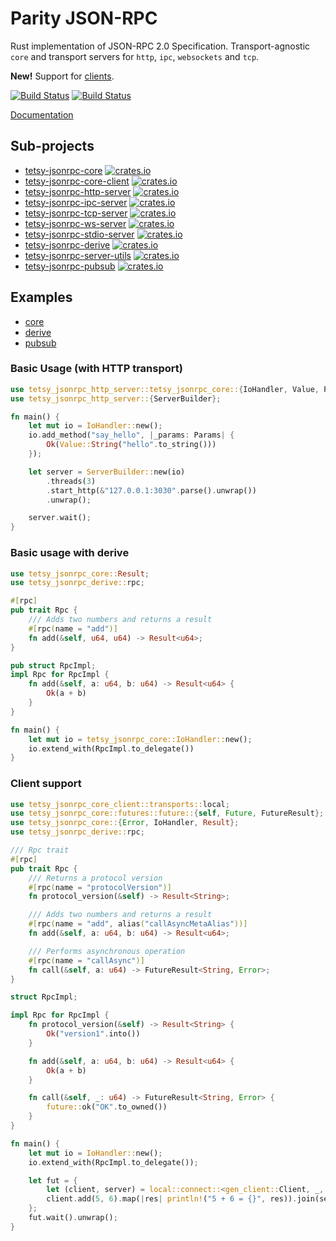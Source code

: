 # Parity JSON-RPC

Rust implementation of JSON-RPC 2.0 Specification.
Transport-agnostic `core` and transport servers for `http`, `ipc`, `websockets` and `tcp`.

**New!** Support for [clients](#Client-support).

[![Build Status][travis-image]][travis-url]
[![Build Status][appveyor-image]][appveyor-url]

[travis-image]: https://travis-ci.org/tetcoin/tetsy-jsonrpc.svg?branch=master
[travis-url]: https://travis-ci.org/tetcoin/tetsy-jsonrpc
[appveyor-image]: https://ci.appveyor.com/api/projects/status/github/tetcoin/tetsy-jsonrpc?svg=true
[appveyor-url]: https://ci.appveyor.com/project/tetcoin/tetsy-jsonrpc/branch/master

[Documentation](http://tetcoin.github.io/tetsy-jsonrpc/)

## Sub-projects
- [tetsy-jsonrpc-core](./core) [![crates.io][core-image]][core-url]
- [tetsy-jsonrpc-core-client](./core-client) [![crates.io][core-client-image]][core-client-url]
- [tetsy-jsonrpc-http-server](./http) [![crates.io][http-server-image]][http-server-url]
- [tetsy-jsonrpc-ipc-server](./ipc) [![crates.io][ipc-server-image]][ipc-server-url]
- [tetsy-jsonrpc-tcp-server](./tcp) [![crates.io][tcp-server-image]][tcp-server-url]
- [tetsy-jsonrpc-ws-server](./ws) [![crates.io][ws-server-image]][ws-server-url]
- [tetsy-jsonrpc-stdio-server](./stdio) [![crates.io][stdio-server-image]][stdio-server-url]
- [tetsy-jsonrpc-derive](./derive) [![crates.io][derive-image]][derive-url]
- [tetsy-jsonrpc-server-utils](./server-utils) [![crates.io][server-utils-image]][server-utils-url]
- [tetsy-jsonrpc-pubsub](./pubsub) [![crates.io][pubsub-image]][pubsub-url]

[core-image]: https://img.shields.io/crates/v/tetsy-jsonrpc-core.svg
[core-url]: https://crates.io/crates/tetsy-jsonrpc-core
[core-client-image]: https://img.shields.io/crates/v/tetsy-jsonrpc-core-client.svg
[core-client-url]: https://crates.io/crates/tetsy-jsonrpc-core-client
[http-server-image]: https://img.shields.io/crates/v/tetsy-jsonrpc-http-server.svg
[http-server-url]: https://crates.io/crates/tetsy-jsonrpc-http-server
[ipc-server-image]: https://img.shields.io/crates/v/tetsy-jsonrpc-ipc-server.svg
[ipc-server-url]: https://crates.io/crates/tetsy-jsonrpc-ipc-server
[tcp-server-image]: https://img.shields.io/crates/v/tetsy-jsonrpc-tcp-server.svg
[tcp-server-url]: https://crates.io/crates/tetsy-jsonrpc-tcp-server
[ws-server-image]: https://img.shields.io/crates/v/tetsy-jsonrpc-ws-server.svg
[ws-server-url]: https://crates.io/crates/tetsy-jsonrpc-ws-server
[stdio-server-image]: https://img.shields.io/crates/v/tetsy-jsonrpc-stdio-server.svg
[stdio-server-url]: https://crates.io/crates/tetsy-jsonrpc-stdio-server
[derive-image]: https://img.shields.io/crates/v/tetsy-jsonrpc-derive.svg
[derive-url]: https://crates.io/crates/tetsy-jsonrpc-derive
[server-utils-image]: https://img.shields.io/crates/v/tetsy-jsonrpc-server-utils.svg
[server-utils-url]: https://crates.io/crates/tetsy-jsonrpc-server-utils
[pubsub-image]: https://img.shields.io/crates/v/tetsy-jsonrpc-pubsub.svg
[pubsub-url]: https://crates.io/crates/tetsy-jsonrpc-pubsub

## Examples

- [core](./core/examples)
- [derive](./derive/examples)
- [pubsub](./pubsub/examples)

### Basic Usage (with HTTP transport)

```rust
use tetsy_jsonrpc_http_server::tetsy_jsonrpc_core::{IoHandler, Value, Params};
use tetsy_jsonrpc_http_server::{ServerBuilder};

fn main() {
	let mut io = IoHandler::new();
	io.add_method("say_hello", |_params: Params| {
		Ok(Value::String("hello".to_string()))
	});

	let server = ServerBuilder::new(io)
		.threads(3)
		.start_http(&"127.0.0.1:3030".parse().unwrap())
		.unwrap();

	server.wait();
}
```

### Basic usage with derive

```rust
use tetsy_jsonrpc_core::Result;
use tetsy_jsonrpc_derive::rpc;

#[rpc]
pub trait Rpc {
	/// Adds two numbers and returns a result
	#[rpc(name = "add")]
	fn add(&self, u64, u64) -> Result<u64>;
}

pub struct RpcImpl;
impl Rpc for RpcImpl {
	fn add(&self, a: u64, b: u64) -> Result<u64> {
		Ok(a + b)
	}
}

fn main() {
	let mut io = tetsy_jsonrpc_core::IoHandler::new();
	io.extend_with(RpcImpl.to_delegate())
}
```

### Client support

```rust
use tetsy_jsonrpc_core_client::transports::local;
use tetsy_jsonrpc_core::futures::future::{self, Future, FutureResult};
use tetsy_jsonrpc_core::{Error, IoHandler, Result};
use tetsy_jsonrpc_derive::rpc;

/// Rpc trait
#[rpc]
pub trait Rpc {
	/// Returns a protocol version
	#[rpc(name = "protocolVersion")]
	fn protocol_version(&self) -> Result<String>;

	/// Adds two numbers and returns a result
	#[rpc(name = "add", alias("callAsyncMetaAlias"))]
	fn add(&self, a: u64, b: u64) -> Result<u64>;

	/// Performs asynchronous operation
	#[rpc(name = "callAsync")]
	fn call(&self, a: u64) -> FutureResult<String, Error>;
}

struct RpcImpl;

impl Rpc for RpcImpl {
	fn protocol_version(&self) -> Result<String> {
		Ok("version1".into())
	}

	fn add(&self, a: u64, b: u64) -> Result<u64> {
		Ok(a + b)
	}

	fn call(&self, _: u64) -> FutureResult<String, Error> {
		future::ok("OK".to_owned())
	}
}

fn main() {
	let mut io = IoHandler::new();
	io.extend_with(RpcImpl.to_delegate());

	let fut = {
		let (client, server) = local::connect::<gen_client::Client, _, _>(io);
		client.add(5, 6).map(|res| println!("5 + 6 = {}", res)).join(server)
	};
	fut.wait().unwrap();
}

```

